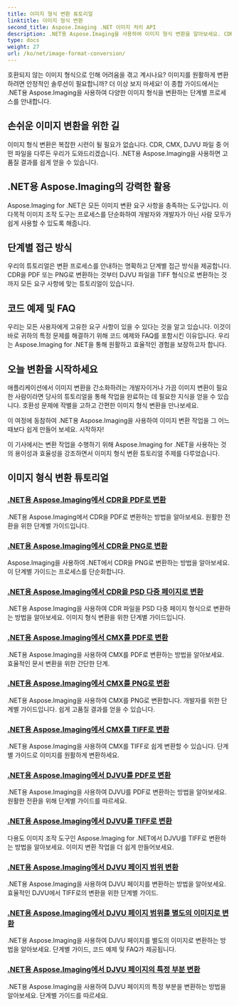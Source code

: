 ```yaml
---
title: 이미지 형식 변환 튜토리얼
linktitle: 이미지 형식 변환
second_title: Aspose.Imaging .NET 이미지 처리 API
description: .NET용 Aspose.Imaging을 사용하여 이미지 형식 변환을 알아보세요. CDR, CMX, DJVU 등을 더욱 원활하게 변환하세요. 완벽한 결과를 위한 전문가 가이드
type: docs
weight: 27
url: /ko/net/image-format-conversion/
---
```


호환되지 않는 이미지 형식으로 인해 어려움을 겪고 계시나요? 이미지를 원활하게 변환하려면 안정적인 솔루션이 필요합니까? 더 이상 보지 마세요! 이 종합 가이드에서는 .NET용 Aspose.Imaging을 사용하여 다양한 이미지 형식을 변환하는 단계별 프로세스를 안내합니다.

## 손쉬운 이미지 변환을 위한 길

이미지 형식 변환은 복잡한 시련이 될 필요가 없습니다. CDR, CMX, DJVU 파일 중 어떤 파일을 다루든 우리가 도와드리겠습니다. .NET용 Aspose.Imaging을 사용하면 고품질 결과를 쉽게 얻을 수 있습니다.

## .NET용 Aspose.Imaging의 강력한 활용

Aspose.Imaging for .NET은 모든 이미지 변환 요구 사항을 충족하는 도구입니다. 이 다목적 이미지 조작 도구는 프로세스를 단순화하여 개발자와 개발자가 아닌 사람 모두가 쉽게 사용할 수 있도록 해줍니다.

## 단계별 접근 방식

우리의 튜토리얼은 변환 프로세스를 안내하는 명확하고 단계별 접근 방식을 제공합니다. CDR을 PDF 또는 PNG로 변환하는 것부터 DJVU 파일을 TIFF 형식으로 변환하는 것까지 모든 요구 사항에 맞는 튜토리얼이 있습니다.

## 코드 예제 및 FAQ

우리는 모든 사용자에게 고유한 요구 사항이 있을 수 있다는 것을 알고 있습니다. 이것이 바로 귀하의 특정 문제를 해결하기 위해 코드 예제와 FAQ를 포함시킨 이유입니다. 우리는 Aspose.Imaging for .NET을 통해 원활하고 효율적인 경험을 보장하고자 합니다.

## 오늘 변환을 시작하세요

애플리케이션에서 이미지 변환을 간소화하려는 개발자이거나 가끔 이미지 변환이 필요한 사람이라면 당사의 튜토리얼을 통해 작업을 완료하는 데 필요한 지식을 얻을 수 있습니다. 호환성 문제에 작별을 고하고 간편한 이미지 형식 변환을 만나보세요.

이 여정에 동참하여 .NET용 Aspose.Imaging을 사용하여 이미지 변환 작업을 그 어느 때보다 쉽게 만들어 보세요. 시작하자!

이 기사에서는 변환 작업을 수행하기 위해 Aspose.Imaging for .NET을 사용하는 것의 용이성과 효율성을 강조하면서 이미지 형식 변환 튜토리얼 주제를 다루었습니다.

## 이미지 형식 변환 튜토리얼
### [.NET용 Aspose.Imaging에서 CDR을 PDF로 변환](./convert-cdr-to-pdf/)
.NET용 Aspose.Imaging에서 CDR을 PDF로 변환하는 방법을 알아보세요. 원활한 전환을 위한 단계별 가이드입니다.
### [.NET용 Aspose.Imaging에서 CDR을 PNG로 변환](./convert-cdr-to-png/)
Aspose.Imaging을 사용하여 .NET에서 CDR을 PNG로 변환하는 방법을 알아보세요. 이 단계별 가이드는 프로세스를 단순화합니다.
### [.NET용 Aspose.Imaging에서 CDR을 PSD 다중 페이지로 변환](./convert-cdr-to-psd-multipage/)
.NET용 Aspose.Imaging을 사용하여 CDR 파일을 PSD 다중 페이지 형식으로 변환하는 방법을 알아보세요. 이미지 형식 변환을 위한 단계별 가이드입니다.
### [.NET용 Aspose.Imaging에서 CMX를 PDF로 변환](./convert-cmx-to-pdf/)
.NET용 Aspose.Imaging을 사용하여 CMX를 PDF로 변환하는 방법을 알아보세요. 효율적인 문서 변환을 위한 간단한 단계.
### [.NET용 Aspose.Imaging에서 CMX를 PNG로 변환](./convert-cmx-to-png/)
.NET용 Aspose.Imaging을 사용하여 CMX를 PNG로 변환합니다. 개발자를 위한 단계별 가이드입니다. 쉽게 고품질 결과를 얻을 수 있습니다.
### [.NET용 Aspose.Imaging에서 CMX를 TIFF로 변환](./convert-cmx-to-tiff/)
.NET용 Aspose.Imaging을 사용하여 CMX를 TIFF로 쉽게 변환할 수 있습니다. 단계별 가이드로 이미지를 원활하게 변환하세요.
### [.NET용 Aspose.Imaging에서 DJVU를 PDF로 변환](./convert-djvu-to-pdf/)
.NET용 Aspose.Imaging을 사용하여 DJVU를 PDF로 변환하는 방법을 알아보세요. 원활한 전환을 위해 단계별 가이드를 따르세요.
### [.NET용 Aspose.Imaging에서 DJVU를 TIFF로 변환](./convert-djvu-to-tiff/)
다용도 이미지 조작 도구인 Aspose.Imaging for .NET에서 DJVU를 TIFF로 변환하는 방법을 알아보세요. 이미지 변환 작업을 더 쉽게 만들어보세요.
### [.NET용 Aspose.Imaging에서 DJVU 페이지 범위 변환](./convert-range-of-djvu-pages/)
.NET용 Aspose.Imaging을 사용하여 DJVU 페이지를 변환하는 방법을 알아보세요. 효율적인 DJVU에서 TIFF로의 변환을 위한 단계별 가이드.
### [.NET용 Aspose.Imaging에서 DJVU 페이지 범위를 별도의 이미지로 변환](./convert-range-of-djvu-pages-to-separate-images/)
.NET용 Aspose.Imaging을 사용하여 DJVU 페이지를 별도의 이미지로 변환하는 방법을 알아보세요. 단계별 가이드, 코드 예제 및 FAQ가 제공됩니다.
### [.NET용 Aspose.Imaging에서 DJVU 페이지의 특정 부분 변환](./convert-specific-portion-of-djvu-page/)
.NET용 Aspose.Imaging을 사용하여 DJVU 페이지의 특정 부분을 변환하는 방법을 알아보세요. 단계별 가이드를 따르세요.